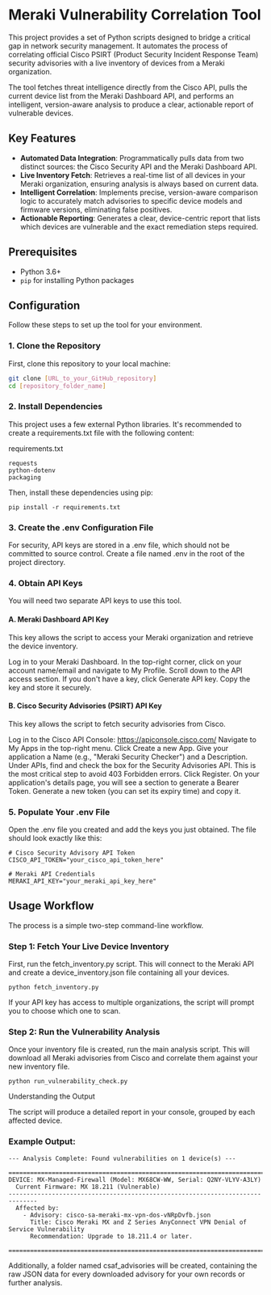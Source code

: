 # Meraki Vulnerability Correlation Tool

This project provides a set of Python scripts designed to bridge a critical gap in network security management. It automates the process of correlating official Cisco PSIRT (Product Security Incident Response Team) security advisories with a live inventory of devices from a Meraki organization.

The tool fetches threat intelligence directly from the Cisco API, pulls the current device list from the Meraki Dashboard API, and performs an intelligent, version-aware analysis to produce a clear, actionable report of vulnerable devices.

## Key Features

-   **Automated Data Integration**: Programmatically pulls data from two distinct sources: the Cisco Security API and the Meraki Dashboard API.
-   **Live Inventory Fetch**: Retrieves a real-time list of all devices in your Meraki organization, ensuring analysis is always based on current data.
-   **Intelligent Correlation**: Implements precise, version-aware comparison logic to accurately match advisories to specific device models and firmware versions, eliminating false positives.
-   **Actionable Reporting**: Generates a clear, device-centric report that lists which devices are vulnerable and the exact remediation steps required.

## Prerequisites

-   Python 3.6+
-   `pip` for installing Python packages

## Configuration

Follow these steps to set up the tool for your environment.

### 1. Clone the Repository

First, clone this repository to your local machine:

```bash
git clone [URL_to_your_GitHub_repository]
cd [repository_folder_name]
```


### 2. Install Dependencies
 
This project uses a few external Python libraries. It's recommended to create a requirements.txt file with the following content:
 
requirements.txt
```
requests
python-dotenv
packaging
```

Then, install these dependencies using pip:
```
pip install -r requirements.txt
```
### 3. Create the .env Configuration File
 
For security, API keys are stored in a .env file, which should not be committed to source control. Create a file named .env in the root of the project directory.
 
### 4. Obtain API Keys
 
You will need two separate API keys to use this tool.
 
#### A. Meraki Dashboard API Key
 
This key allows the script to access your Meraki organization and retrieve the device inventory.
 
Log in to your Meraki Dashboard.
In the top-right corner, click on your account name/email and navigate to My Profile.
Scroll down to the API access section.
If you don't have a key, click Generate API key. Copy the key and store it securely.
 
#### B. Cisco Security Advisories (PSIRT) API Key
 
This key allows the script to fetch security advisories from Cisco.
 
Log in to the Cisco API Console: https://apiconsole.cisco.com/
Navigate to My Apps in the top-right menu.
Click Create a new App.
Give your application a Name (e.g., "Meraki Security Checker") and a Description.
Under APIs, find and check the box for the Security Advisories API. This is the most critical step to avoid 403 Forbidden errors.
Click Register.
On your application's details page, you will see a section to generate a Bearer Token. Generate a new token (you can set its expiry time) and copy it.
 
### 5. Populate Your .env File
 
Open the .env file you created and add the keys you just obtained. The file should look exactly like this:
```
# Cisco Security Advisory API Token
CISCO_API_TOKEN="your_cisco_api_token_here"

# Meraki API Credentials
MERAKI_API_KEY="your_meraki_api_key_here"
```
## Usage Workflow
 
The process is a simple two-step command-line workflow.
 
### Step 1: Fetch Your Live Device Inventory
 
First, run the fetch_inventory.py script. This will connect to the Meraki API and create a device_inventory.json file containing all your devices.
```
python fetch_inventory.py
```
If your API key has access to multiple organizations, the script will prompt you to choose which one to scan.
 
### Step 2: Run the Vulnerability Analysis
 
Once your inventory file is created, run the main analysis script. This will download all Meraki advisories from Cisco and correlate them against your new inventory file.
```
python run_vulnerability_check.py
```
Understanding the Output
 
The script will produce a detailed report in your console, grouped by each affected device.
 
### Example Output:
```
--- Analysis Complete: Found vulnerabilities on 1 device(s) ---

==============================================================================
DEVICE: MX-Managed-Firewall (Model: MX68CW-WW, Serial: Q2NY-VLYV-A3LY)
  Current Firmware: MX 18.211 (Vulnerable)
------------------------------------------------------------------------------
  Affected by:
    - Advisory: cisco-sa-meraki-mx-vpn-dos-vNRpDvfb.json
      Title: Cisco Meraki MX and Z Series AnyConnect VPN Denial of Service Vulnerability
      Recommendation: Upgrade to 18.211.4 or later.

==============================================================================
```

Additionally, a folder named csaf_advisories will be created, containing the raw JSON data for every downloaded advisory for your own records or further analysis.
